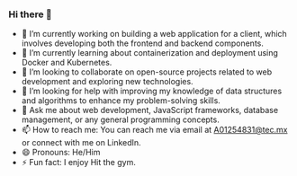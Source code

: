 ### Hi there 👋

* 🔭 I’m currently working on building a web application for a client, which involves developing both the frontend and backend components.
* 🌱 I’m currently learning about containerization and deployment using Docker and Kubernetes.
* 👯 I’m looking to collaborate on open-source projects related to web development and exploring new technologies.
* 🤔 I’m looking for help with improving my knowledge of data structures and algorithms to enhance my problem-solving skills.
* 💬 Ask me about web development, JavaScript frameworks, database management, or any general programming concepts.
* 📫 How to reach me: You can reach me via email at A01254831@tec.mx or connect with me on LinkedIn.
* 😄 Pronouns: He/Him
* ⚡ Fun fact: I enjoy Hit the gym.

